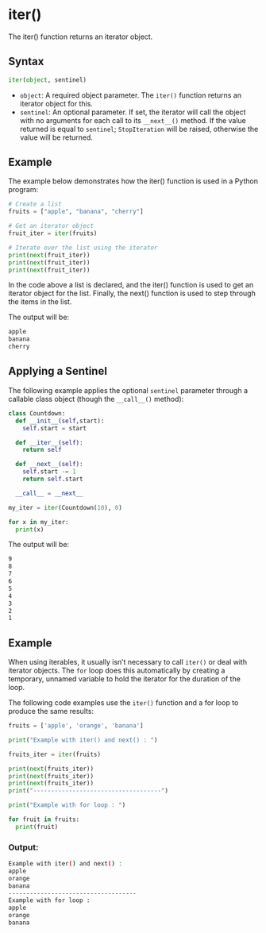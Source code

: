 # iter()
The iter() function returns an iterator object.

## Syntax
```py
iter(object, sentinel)
```
- `object`: A required object parameter. The `iter()` function returns an iterator object for this.
- `sentinel`: An optional parameter. If set, the iterator will call the object with no arguments for each call to its `__next__()` method. If the value returned is equal to `sentinel`; `StopIteration` will be raised, otherwise the value will be returned.

## Example
The example below demonstrates how the iter() function is used in a Python program:
```py
# Create a list
fruits = ["apple", "banana", "cherry"]

# Get an iterator object
fruit_iter = iter(fruits)

# Iterate over the list using the iterator
print(next(fruit_iter))
print(next(fruit_iter))
print(next(fruit_iter))
```
In the code above a list is declared, and the iter() function is used to get an iterator object for the list. Finally, the next() function is used to step through the items in the list.

The output will be:

```bash
apple
banana
cherry
```

## Applying a Sentinel
The following example applies the optional `sentinel` parameter through a callable class object (though the `__call__()` method):
```py
class Countdown:
  def __init__(self,start):
    self.start = start

  def __iter__(self):
    return self

  def __next__(self):
    self.start -= 1
    return self.start

  __call__ = __next__

my_iter = iter(Countdown(10), 0)

for x in my_iter:
  print(x)
```
The output will be:
```bash
9
8
7
6
5
4
3
2
1
```

## Example
When using iterables, it usually isn’t necessary to call `iter()` or deal with iterator objects. The `for` loop does this automatically by creating a temporary, unnamed variable to hold the iterator for the duration of the loop.

The following code examples use the `iter()` function and a for loop to produce the same results:
```py
fruits = ['apple', 'orange', 'banana']

print("Example with iter() and next() : ")

fruits_iter = iter(fruits)

print(next(fruits_iter))
print(next(fruits_iter))
print(next(fruits_iter))
print("------------------------------------")

print("Example with for loop : ")

for fruit in fruits:
  print(fruit)
```

### Output:
```bash
Example with iter() and next() : 
apple
orange
banana
------------------------------------
Example with for loop : 
apple
orange
banana
```

